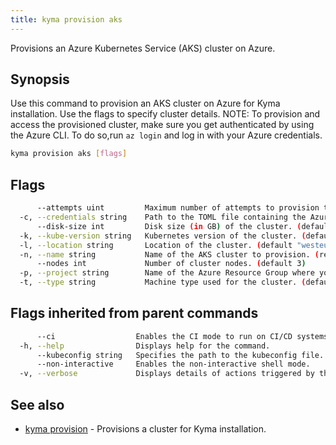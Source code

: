 ```yaml
---
title: kyma provision aks
---
```


Provisions an Azure Kubernetes Service (AKS) cluster on Azure.

## Synopsis

Use this command to provision an AKS cluster on Azure for Kyma installation. Use the flags to specify cluster details. 
	NOTE: To provision and access the provisioned cluster, make sure you get authenticated by using the Azure CLI. To do so,run `az login` and log in with your Azure credentials.

```bash
kyma provision aks [flags]
```

## Flags

```bash
      --attempts uint         Maximum number of attempts to provision the cluster. (default 3)
  -c, --credentials string    Path to the TOML file containing the Azure Subscription ID (SUBSCRIPTION_ID), Tenant ID (TENANT_ID), Client ID (CLIENT_ID) and Client Secret (CLIENT_SECRET). (required)
      --disk-size int         Disk size (in GB) of the cluster. (default 50)
  -k, --kube-version string   Kubernetes version of the cluster. (default "1.19.7")
  -l, --location string       Location of the cluster. (default "westeurope")
  -n, --name string           Name of the AKS cluster to provision. (required)
      --nodes int             Number of cluster nodes. (default 3)
  -p, --project string        Name of the Azure Resource Group where you provision the AKS cluster. (required)
  -t, --type string           Machine type used for the cluster. (default "Standard_D4_v3")
```

## Flags inherited from parent commands

```bash
      --ci                  Enables the CI mode to run on CI/CD systems. It avoids any user interaction (such as no dialog prompts) and ensures that logs are formatted properly in log files (such as no spinners for CLI steps).
  -h, --help                Displays help for the command.
      --kubeconfig string   Specifies the path to the kubeconfig file. By default, Kyma CLI uses the KUBECONFIG environment variable or "/$HOME/.kube/config" if the variable is not set.
      --non-interactive     Enables the non-interactive shell mode.
  -v, --verbose             Displays details of actions triggered by the command.
```

## See also

* [kyma provision](#kyma-provision-kyma-provision)	 - Provisions a cluster for Kyma installation.

